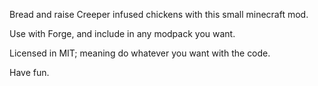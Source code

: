 Bread and raise Creeper infused chickens with this small minecraft mod.

Use with Forge, and include in any modpack you want.

Licensed in MIT; meaning do whatever you want with the code.

Have fun.
